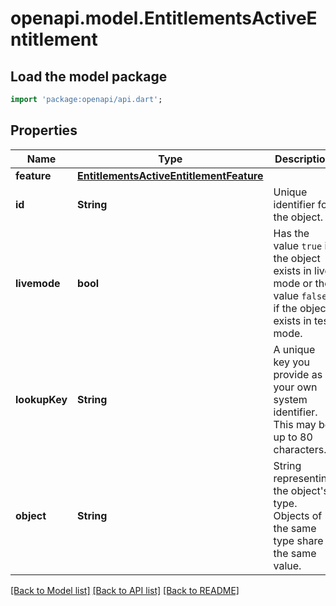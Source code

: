 # openapi.model.EntitlementsActiveEntitlement

## Load the model package
```dart
import 'package:openapi/api.dart';
```

## Properties
Name | Type | Description | Notes
------------ | ------------- | ------------- | -------------
**feature** | [**EntitlementsActiveEntitlementFeature**](EntitlementsActiveEntitlementFeature.md) |  | 
**id** | **String** | Unique identifier for the object. | 
**livemode** | **bool** | Has the value `true` if the object exists in live mode or the value `false` if the object exists in test mode. | 
**lookupKey** | **String** | A unique key you provide as your own system identifier. This may be up to 80 characters. | 
**object** | **String** | String representing the object's type. Objects of the same type share the same value. | 

[[Back to Model list]](../README.md#documentation-for-models) [[Back to API list]](../README.md#documentation-for-api-endpoints) [[Back to README]](../README.md)


